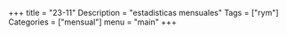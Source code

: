 +++
title = "23-11" 
Description = "estadisticas mensuales"
Tags = ["rym"]
Categories = ["mensual"]
menu = "main"
+++
<!--more-->
